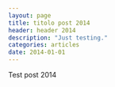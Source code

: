 ```yaml
---
layout: page
title: titolo post 2014
header: header 2014
description: "Just testing."
categories: articles
date: 2014-01-01
---
```


Test post 2014
